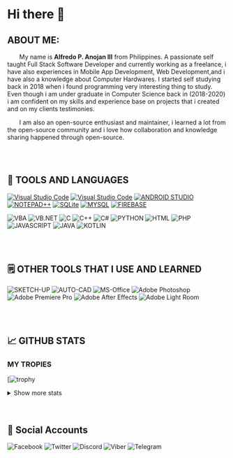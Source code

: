 # Hi there 👋
  
## ABOUT ME:
&nbsp;&nbsp;&nbsp;&nbsp;&nbsp;&nbsp; My name is **Alfredo P. Anojan III** from Philippines. A passionate self taught Full Stack Software Developer and currently working as a freelance, i have also experiences in Mobile App Development, Web Development,and i have also a knowledge about Computer Hardwares. I started self studying back in 2018 when i found programming very interesting thing to study.  Even though i am under graduate in Computer Science back in (2018-2020) i am confident on my skills and experience base on projects that i created and on my clients testimonies.

&nbsp;&nbsp;&nbsp;&nbsp;&nbsp;&nbsp; I am also an open-source enthusiast and maintainer, i learned a lot from the open-source community and i love how collaboration and knowledge sharing happened through open-source.

<br />
<br />

## 🔧 TOOLS AND LANGUAGES
[![Visual Studio Code](https://img.shields.io/badge/Visual_Studio_Code-505050?style=for-the-badge&logo=visual-studio-code&logoColor=ffffff)](https://code.visualstudio.com/)
[![Visual Studio Code](https://img.shields.io/badge/Visual_Studio-505050?style=for-the-badge&logo=visual-studio&logoColor=ffffff)](https://visualstudio.microsoft.com/)
[![ANDROID STUDIO](https://img.shields.io/badge/ANDROID_STUDIO-505050?style=for-the-badge&logo=android-studio&logoColor=ffffff)](https://developer.android.com/studio?gclid=Cj0KCQiAjbagBhD3ARIsANRrqEswSmsPOtJ7pdkuC6hcdUzZ15fDo6j4jzmbiebAW-kw_9uAwlQTSP0aAkK6EALw_wcB&gclsrc=aw.ds)
[![NOTEPAD++](https://img.shields.io/badge/NOTEPAD%2B%2B-505050?style=for-the-badge&logo=notepad%2B%2B&logoColor=ffffff)](https://notepad-plus-plus.org/downloads/)
[![SQLite](https://img.shields.io/badge/SQLite-505050?style=for-the-badge&logo=sqlite&logoColor=ffffff)](https://www.sqlite.org/index.html)
[![MYSQL](https://img.shields.io/badge/MYSQL-505050?style=for-the-badge&logo=mysql&logoColor=ffffff)](https://www.mysql.com/)
[![FIREBASE](https://img.shields.io/badge/FIREBASE-505050?style=for-the-badge&logo=firebase&logoColor=ffffff)](https://firebase.google.com/)

![VBA](https://img.shields.io/badge/VBA-505050?style=for-the-badge)
![VB.NET](https://img.shields.io/badge/VB.NET-505050?style=for-the-badge)
![C](https://img.shields.io/badge/C-505050?style=for-the-badge&logo=C&logoColor=ffffff)
![C++](https://img.shields.io/badge/C%2B%2B-505050?style=for-the-badge&logo=c%2B%2B&logoColor=ffffff)
![C#](https://img.shields.io/badge/C%23-505050?style=for-the-badge&logo=csharp&logoColor=ffffff)
![PYTHON](https://img.shields.io/badge/PYTHON-505050?style=for-the-badge&logo=python&logoColor=ffffff)
![HTML](https://img.shields.io/badge/HTML-505050?style=for-the-badge)
![PHP](https://img.shields.io/badge/PHP-505050?style=for-the-badge&logo=php&logoColor=ffffff)
![JAVASCRIPT](https://img.shields.io/badge/JAVASCRIPT-505050?style=for-the-badge&logo=javascript&logoColor=ffffff)
![JAVA](https://img.shields.io/badge/JAVA-505050?style=for-the-badge)
![KOTLIN](https://img.shields.io/badge/KOTLIN-505050?style=for-the-badge&logo=kotlin&logoColor=ffffff)

<br />
<br />

## 🗒️ OTHER TOOLS THAT I USE AND LEARNED
![SKETCH-UP](https://img.shields.io/badge/SKETCH--UP-505050?style=for-the-badge)
![AUTO-CAD](https://img.shields.io/badge/AUTO--CAD-505050?style=for-the-badge)
![MS-Office](https://img.shields.io/badge/MS--Office-505050?style=for-the-badge&logo=microsoft-office&logoColor=ffffff)
![Adobe Photoshop](https://img.shields.io/badge/Adobe_Photoshop-505050?style=for-the-badge&logo=adobe-photoshop&logoColor=ffffff)
![Adobe Premiere Pro](https://img.shields.io/badge/Adobe_Premiere_Pro-505050?style=for-the-badge&logo=adobe-premiere-pro&logoColor=ffffff)
![Adobe After Effects](https://img.shields.io/badge/Adobe_After_Effects-505050?style=for-the-badge&logo=adobe-after-effects&logoColor=ffffff)
![Adobe Light Room](https://img.shields.io/badge/Adobe_Light_Room-505050?style=for-the-badge&logo=adobe-lightroom&logoColor=ffffff)

<br />
<br />

## &#x1f4c8; GITHUB STATS
### MY TROPIES
[![trophy](https://github-profile-trophy.vercel.app/?username=DondonDev&theme=darkhub&no-bg=true)
<details>
<summary>Show more stats</summary>
  <br>
<img src="https://github-readme-stats-git-masterrstaa-rickstaa.vercel.app/api?username=DondonDev&theme=dark&bg_color=00000000" />
<img src="https://github-readme-streak-stats.herokuapp.com?user=DondonDev&theme=highcontrast&background=FFFFFF00"
<img src="https://github-readme-stats.vercel.app/api/top-langs/?username=DondonDev&theme=dark&bg_color=00000000" />
<img src="https://github-profile-summary-cards.vercel.app/api/cards/profile-details?username=mrepol742&theme=github_dark" />
<img src="https://github-readme-activity-graph.cyclic.app/graph?username=mrepol742&theme=github-compact" />
</details>

<br />
<br />

## 🔧 Social Accounts
![Facebook](https://img.shields.io/badge/Facebook-505050?style=for-the-badge&logo=facebook&logoColor=ffffff)
![Twitter](https://img.shields.io/badge/Twitter-505050?style=for-the-badge&logo=twitter&logoColor=ffffff)
![Discord](https://img.shields.io/badge/Discord-505050?style=for-the-badge&logo=discord&logoColor=ffffff)
![Viber](https://img.shields.io/badge/Viber-505050?style=for-the-badge&logo=viber&logoColor=ffffff)
![Telegram](https://img.shields.io/badge/Telegram-505050?style=for-the-badge&logo=telegram&logoColor=ffffff)







